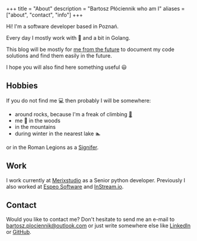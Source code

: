 +++
title = "About"
description = "Bartosz Płóciennik who am I"
aliases = ["about", "contact", "info"]
+++

Hi! I'm a software developer based in Poznań. 

Every day I mostly work with 🐍 and a bit in Golang.

This blog will be mostly for [me from the future](https://www.youtube.com/watch?v=Psxktpxkc6o) to document my code solutions and find them easily in the future.

I hope you will also find here something useful :smiley:

## Hobbies
If you do not find me :computer: then probably I will be somewhere:
- around rocks, because I'm a freak of climbing [:goat:](https://www.youtube.com/watch?v=f0jMzdbEui0)
- me :running: in the woods
- in the mountains
- during winter in the nearest lake :swimmer:

or in the Roman Legions as a [Signifer](https://en.wikipedia.org/wiki/Signifer).


## Work

I work currently at [Merixstudio](https://www.merixstudio.com/) as a Senior python developer. Previously I also worked at [Espeo Software](https://www.espeo.eu/) and [InStream.io](http://instream.io/pl/).


## Contact

Would you like to contact me? Don't hesitate to send me an e-mail to <a href="mailto:bartosz.plociennik@outlook.com">bartosz.plociennik@outlook.com</a> or just
write somewhere else like [LinkedIn](https://www.linkedin.com/in/bartosz-plociennik/) or [GitHub](https://github.com/bplociennik).
